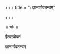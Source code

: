 +++
title = "+ज्ञानार्णवतन्त्रम्"

+++
  
  
  
॥ श्रीः ॥  
  
ईश्वरप्रोक्तं  
  
ज्ञानार्णवतन्त्रम्  
  

